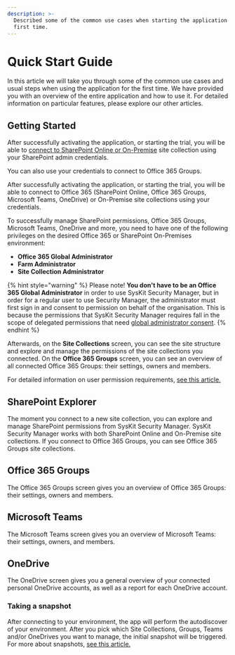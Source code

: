 ```yaml
---
description: >-
  Described some of the common use cases when starting the application for the
  first time.
---
```


# Quick Start Guide

In this article we will take you through some of the common use cases and usual steps when using the application for the first time. We have provided you with an overview of the entire application and how to use it. For detailed information on particular features, please explore our other articles.

## Getting Started


After successfully activating the application, or starting the trial, you will be able to [connect to SharePoint Online or On-Premise](get-to-know-security-manager/basics.md) site collection using your SharePoint admin credentials. 

You can also use your credentials to connect to Office 365 Groups. 

After successfully activating the application, or starting the trial, you will be able to connect to Office 365 \(SharePoint Online, Office 365 Groups, Microsoft Teams, OneDrive\)  or On-Premise site collections using your credentials.

To successfully manage SharePoint permissions, Office 365 Groups, Microsoft Teams, OneDrive and more, you need to have one of the following privileges on the desired Office 365 or SharePoint On-Premises environment:

* **Office 365 Global Administrator**
* **Farm Administrator**
* **Site Collection Administrator**

{% hint style="warning" %}
Please note! **You don't have to be an Office 365 Global Administrator** in order to use SysKit Security Manager, but in order for a regular user to use Security Manager, the administrator must first sign in and consent to permission on behalf of the organisation. This is because the permissions that SysKit Security Manager requires fall in the scope of delegated permissions that need [global administrator consent](requirements/global-admin-consent.md).
{% endhint %}


Afterwards, on the **Site Collections** screen, you can see the site structure and explore and manage the permissions of the site collections you connected. On the **Office 365 Groups** screen, you can see an overview of all connected Office 365 Groups: their settings, owners and members.

For detailed information on user permission requirements, [see this article.](user-permissions-requirements.md)

## SharePoint Explorer

The moment you connect to a new site collection, you can explore and manage SharePoint permissions from SysKit Security Manager. SysKit Security Manager works with both SharePoint Online and On-Premise site collections. If you connect to Office 365 Groups, you can see Office 365 Groups site collections.

## Office 365 Groups

The Office 365 Groups screen gives you an overview of Office 365 Groups: their settings, owners and members.

## Microsoft Teams

The Microsoft Teams screen gives you an overview of Microsoft Teams: their settings, owners, and members.

## OneDrive

The OneDrive screen gives you a general overview of your connected personal OneDrive accounts, as well as a report for each OneDrive account.

### Taking a snapshot

After connecting to your environment, the app will perform the autodiscover of your environment. After you pick which Site Collections, Groups, Teams and/or OneDrives you want to manage, the initial snapshot will be triggered. For more about snapshots, [see this article.](basics.md#snapshot)

